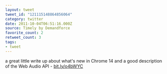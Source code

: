 ```yaml
---
layout: tweet
tweet_id: "121115148864856064"
category: twitter
date: 2011-10-04T06:51:16.000Z
source: Timely by Demandforce
favorite_count: 2
retweet_count: 3
tags:
- tweet
---
```


a great little write up about what's new in Chrome 14 and a good description of the Web Audio API - [bit.ly/o4bWYC](http://bit.ly/o4bWYC)
